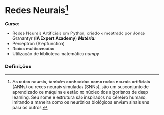# Redes Neurais[^1]

***Curso:***
 - Redes Neurais Artificiais em Python, criado e mestrado por Jones Granantyr (**IA Expert Academy**)
***Matéria:***
 - Perceptron (Stepfunction)
 - Redes multicamadas
 - Utilização de biblioteca matemática *numpy*

### Definições
[^1]: As redes neurais, também conhecidas como redes neurais artificiais (ANNs) ou redes neurais simuladas (SNNs), são um subconjunto de aprendizado de máquina e estão no núcleo dos algoritmos de deep learning. Seu nome e estrutura são inspirados no cérebro humano, imitando a maneira como os neurônios biológicos enviam sinais uns para os outros.
